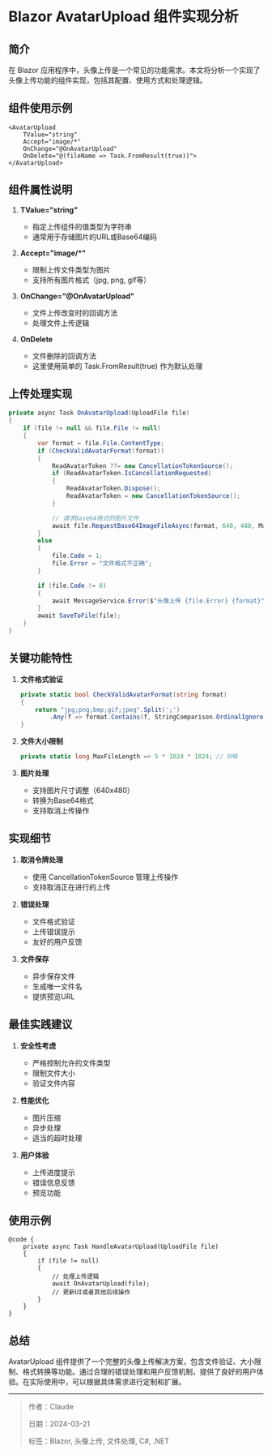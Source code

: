 # Blazor AvatarUpload 组件实现分析

## 简介

在 Blazor 应用程序中，头像上传是一个常见的功能需求。本文将分析一个实现了头像上传功能的组件实现，包括其配置、使用方式和处理逻辑。

## 组件使用示例

```razor
<AvatarUpload 
    TValue="string" 
    Accept="image/*" 
    OnChange="@OnAvatarUpload" 
    OnDelete="@(fileName => Task.FromResult(true))">
</AvatarUpload>
```

## 组件属性说明

1. **TValue="string"**
   - 指定上传组件的值类型为字符串
   - 通常用于存储图片的URL或Base64编码

2. **Accept="image/*"**
   - 限制上传文件类型为图片
   - 支持所有图片格式（jpg, png, gif等）

3. **OnChange="@OnAvatarUpload"**
   - 文件上传改变时的回调方法
   - 处理文件上传逻辑

4. **OnDelete**
   - 文件删除的回调方法
   - 这里使用简单的 Task.FromResult(true) 作为默认处理

## 上传处理实现

```csharp
private async Task OnAvatarUpload(UploadFile file)
{
    if (file != null && file.File != null)
    {
        var format = file.File.ContentType;
        if (CheckValidAvatarFormat(format))
        {
            ReadAvatarToken ??= new CancellationTokenSource();
            if (ReadAvatarToken.IsCancellationRequested)
            {
                ReadAvatarToken.Dispose();
                ReadAvatarToken = new CancellationTokenSource();
            }

            // 请求Base64格式的图片文件
            await file.RequestBase64ImageFileAsync(format, 640, 480, MaxFileLength, ReadAvatarToken.Token);
        }
        else
        {
            file.Code = 1;
            file.Error = "文件格式不正确";
        }

        if (file.Code != 0)
        {
            await MessageService.Error($"头像上传 {file.Error} {format}");
        }
        await SaveToFile(file);
    }
}
```

## 关键功能特性

1. **文件格式验证**
   ```csharp
   private static bool CheckValidAvatarFormat(string format)
   {
       return "jpg;png;bmp;gif;jpeg".Split(';')
           .Any(f => format.Contains(f, StringComparison.OrdinalIgnoreCase));
   }
   ```

2. **文件大小限制**
   ```csharp
   private static long MaxFileLength => 5 * 1024 * 1024; // 5MB
   ```

3. **图片处理**
   - 支持图片尺寸调整（640x480）
   - 转换为Base64格式
   - 支持取消上传操作

## 实现细节

1. **取消令牌处理**
   - 使用 CancellationTokenSource 管理上传操作
   - 支持取消正在进行的上传

2. **错误处理**
   - 文件格式验证
   - 上传错误提示
   - 友好的用户反馈

3. **文件保存**
   - 异步保存文件
   - 生成唯一文件名
   - 提供预览URL

## 最佳实践建议

1. **安全性考虑**
   - 严格控制允许的文件类型
   - 限制文件大小
   - 验证文件内容

2. **性能优化**
   - 图片压缩
   - 异步处理
   - 适当的超时处理

3. **用户体验**
   - 上传进度提示
   - 错误信息反馈
   - 预览功能

## 使用示例

```razor
@code {
    private async Task HandleAvatarUpload(UploadFile file)
    {
        if (file != null)
        {
            // 处理上传逻辑
            await OnAvatarUpload(file);
            // 更新UI或者其他后续操作
        }
    }
}
```

## 总结

AvatarUpload 组件提供了一个完整的头像上传解决方案，包含文件验证、大小限制、格式转换等功能。通过合理的错误处理和用户反馈机制，提供了良好的用户体验。在实际使用中，可以根据具体需求进行定制和扩展。

---

> 作者：Claude
> 
> 日期：2024-03-21
> 
> 标签：Blazor, 头像上传, 文件处理, C#, .NET 
